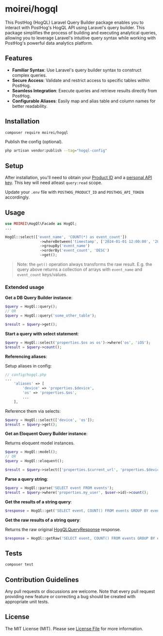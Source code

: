 # moirei/hogql

This PostHog (HogQL) Laravel Query Builder package enables you to interact with PostHog's HogQL API using Laravel's query builder. This package simplifies the process of building and executing analytical queries, allowing you to leverage Laravel's intuitive query syntax while working with PostHog's powerful data analytics platform.

## Features

- **Familiar Syntax**: Use Laravel's query builder syntax to construct complex queries.
- **Secure Access**: Validate and restrict access to specific tables within PostHog.
- **Seamless Integration**: Execute queries and retrieve results directly from PostHog.
- **Configurable Aliases**: Easily map and alias table and column names for better readability.

## Installation

```bash
composer require moirei/hogql
```

Publish the config (optional).

```bash
php artisan vendor:publish --tag="hogql-config"
```

## Setup

After installation, you'll need to obtain your [Product ID](https://us.posthog.com/project/22657/settings/project-details#variables) and a [personal API key](https://posthog.com/docs/api#private-endpoint-authentication). This key will need atleast `query:read` scope.

Update your `.env` file with `POSTHOG_PRODUCT_ID` and `POSTHOG_API_TOKEN` accordingly.

## Usage

```php
use MOIREI\HogQl\Facade as HogQl;
...

HogQl::select(['event_name', 'COUNT(*) as event_count'])
                ->whereBetween('timestamp', ['2024-01-01 12:00:00', '2024-07-28 10:15:39'])
                ->groupBy('event_name')
                ->orderBy('event_count', 'DESC')
                ->get();
```

> Note: the `get()` operation always transforms the raw result. E.g. the query above returns a collection of arrays with `event_name` and `event_count` keys/values.

### Extended usage

**Get a DB Query Builder instance**:

```php
$query = HogQl::query();
// OR
$query = HogQl::query('some_other_table');

$result = $query->get();
```

**Start a query with select statement**:

```php
$query = HogQl::select('properties.$os as os')->where('os', 'iOS');
$result = $query->count();
```

**Referencing aliases**:

Setup aliases in config:

```php
// config/hogql.php
...
    'aliases' => [
        'device' => 'properties.$device',
        'os' => 'properties.$os',
        ...
    ],
```

Reference them via selects:

```php
$query = HogQl::select(['device', 'os']);
$result = $query->get();
```

**Get an Eloquent Query Builder instance**:

Returns eloquent model instances.

```php
$query = HogQl::model();
// OR
$query = HogQl::eloquent();

$result = $query->select(['properties.$current_url', 'properties.$device'])->get();
```

**Parse a query string**:

```php
$query = HogQl::parse('SELECT event FROM events');
$result = $query->where('properties.my_user', $user->id)->count();
```

**Get the results of a string query**:

```php
$response = HogQl::get('SELECT event, COUNT() FROM events GROUP BY event ORDER BY COUNT() DESC');
```

**Get the raw results of a string query**:

Returns the raw original [HogQLQueryResponse](https://posthog.com/docs/hogql#query-api) response.

```php
$response = HogQl::getRaw('SELECT event, COUNT() FROM events GROUP BY event ORDER BY COUNT() DESC');
```

## Tests

```bash
composer test
```

## Contribution Guidelines

Any pull requests or discussions are welcome. Note that every pull request providing new feature or correcting a bug should be created with appropriate unit tests.

## License

The MIT License (MIT). Please see [License File](LICENSE.md) for more information.
